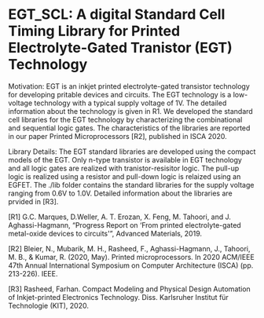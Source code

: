 # EGT_SCL: A digital Standard Cell Timing Library for Printed Electrolyte-Gated Tranistor (EGT) Technology 

Motivation:
EGT is an inkjet printed electrolyte-gated transistor technology for developing pritable devices and circuits. The EGT technology is a low-voltage technology
with a typical supply voltage of 1V. The detailed information about the technology is given in R1. We developed the standard cell libraries for the EGT technology
by characterizing the combinational and sequential logic gates. The characteristics of the libraries are reported in our paper Printed Microprocessors [R2], published in ISCA 2020. 

Library Details:
The EGT standard libraries are developed using the compact models of the EGT. Only n-type transistor is available in EGT technology and all logic gates are realized with
tranistor-resisitor logic. The pull-up logic is realized using a resistor and pull-down logic is relaized using an EGFET. 
The ./lib folder contains the standard libraries for the supply voltage ranging from 0.6V to 1.0V. Detailed information about the libraries are prvided in [R3].

[R1] G.C. Marques, D.Weller, A. T. Erozan, X. Feng, M. Tahoori, and J. Aghassi-Hagmann, “Progress Report on ‘From printed electrolyte-gated metal-oxide devices to circuits'”, Advanced Materials, 2019.

[R2] Bleier, N., Mubarik, M. H., Rasheed, F., Aghassi-Hagmann, J., Tahoori, M. B., & Kumar, R. (2020, May). Printed microprocessors. In 2020 ACM/IEEE 47th Annual International Symposium on Computer Architecture (ISCA) (pp. 213-226). IEEE.

[R3] Rasheed, Farhan. Compact Modeling and Physical Design Automation of Inkjet-printed Electronics Technology. Diss. Karlsruher Institut für Technologie (KIT), 2020.
